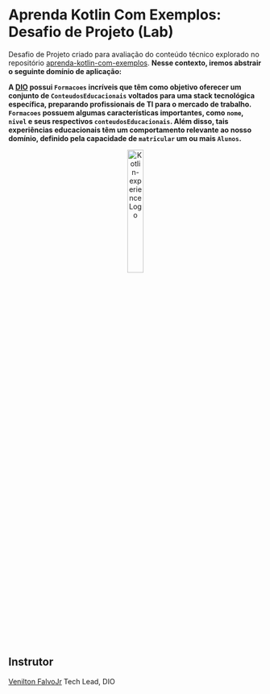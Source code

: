 # Aprenda Kotlin Com Exemplos: Desafio de Projeto (Lab)

Desafio de Projeto criado para avaliação do conteúdo técnico explorado no repositório [aprenda-kotlin-com-exemplos](https://github.com/digitalinnovationone/aprenda-kotlin-com-exemplos). **Nesse contexto, iremos abstrair o seguinte domínio de aplicação:**

**A [DIO](https://web.dio.me) possui `Formacoes` incríveis que têm como objetivo oferecer um conjunto de `ConteudosEducacionais` voltados para uma stack tecnológica específica, preparando profissionais de TI para o mercado de trabalho. `Formacoes` possuem algumas características importantes, como `nome`, `nivel` e seus respectivos `conteudosEducacionais`. Além disso, tais experiências educacionais têm um comportamento relevante ao nosso domínio, definido pela capacidade de `matricular` um ou mais `Alunos`.**

<p align="center">
    <img src="https://hermes.digitalinnovation.one/tracks/041777d8-a929-4126-a914-08e69ed3f731.png" alt="Kotlin-experience Logo" width="25%" heigh="25%"/>
</p>

## Instrutor
[Venilton FalvoJr](https://www.linkedin.com/in/falvojr)
Tech Lead, DIO
